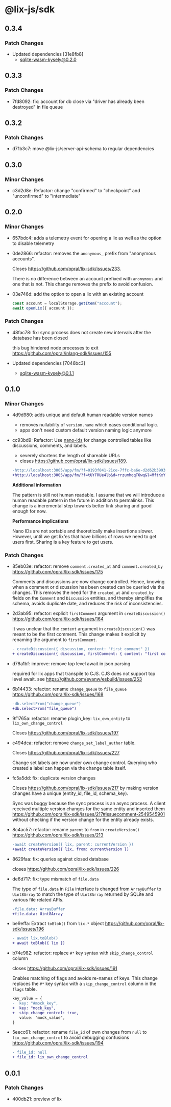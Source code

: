 # @lix-js/sdk

## 0.3.4

### Patch Changes

- Updated dependencies [31e8fb8]
  - sqlite-wasm-kysely@0.2.0

## 0.3.3

### Patch Changes

- 7fd8092: fix: account for db close via "driver has already been destroyed" in file queue

## 0.3.2

### Patch Changes

- d71b3c7: move @lix-js/server-api-schema to regular dependencies

## 0.3.0

### Minor Changes

- c3d2d8e: Refactor: change "confirmed" to "checkpoint" and "unconfirmed" to "intermediate"

## 0.2.0

### Minor Changes

- 657bdc4: adds a telemetry event for opening a lix as well as the option to disable telemetry
- 0de2866: refactor: removes the `anonymous_` prefix from "anonymous accounts".

  Closes https://github.com/opral/lix-sdk/issues/233.

  There is no difference between an account prefixed with `anonymous` and one that is not. This change removes the prefix to avoid confusion.

- 03e746d: add the option to open a lix with an existing account

  ```ts
  const account = localStorage.getItem("account");
  await openLix({ account });
  ```

### Patch Changes

- 48fac78: fix: sync process does not create new intervals after the database has been closed

  this bug hindered node processes to exit https://github.com/opral/inlang-sdk/issues/155

- Updated dependencies [7046bc3]
  - sqlite-wasm-kysely@0.1.1

## 0.1.0

### Minor Changes

- 4d9d980: adds unique and default human readable version names

  - removes nullability of `version.name` which eases conditional logic.
  - apps don't need custom default version naming logic anymore

- cc93bd9: Refactor: Use [nano-ids](https://zelark.github.io/nano-id-cc/) for change controlled tables like discussions, comments, and labels.

  - severely shortens the length of shareable URLs
  - closes https://github.com/opral/lix-sdk/issues/189.

  ```diff
  -http://localhost:3005/app/fm/?f=0193f041-21ce-7ffc-ba6e-d2d62b399383&d=0193f041-2457-7ffc-ba7e-494efc37b1b8&l=55a7bcc8-63d8-43b7-af0b-3916618fc258
  +http://localhost:3005/app/fm/?f=tUYFRUe4lb&d=rrzumhqqTOwq&l=MftKxYHfDw2bSVr8Bs
  ```

  **Additional information**

  The pattern is still not human readable. I assume that we will introduce a human readable pattern in the future in addition to permalinks. This change is a incremental step towards better link sharing and good enough for now.

  **Performance implications**

  Nano IDs are not sortable and theoretically make insertions slower. However, until we get lix'es that have billions of rows we need to get users first. Sharing is a key feature to get users.

### Patch Changes

- 85eb03e: refactor: remove `comment.created_at` and `comment.created_by` https://github.com/opral/lix-sdk/issues/175

  Comments and discussions are now change controlled. Hence, knowing when a comment or discussion has been created can be queried via the changes. This removes the need for the `created_at` and `created_by` fields on the `Comment` and `Discussion` entities, and thereby simplifies the schema, avoids duplicate date, and reduces the risk of inconsistencies.

- 2d3ab95: refactor: explicit `firstComment` argument in `createDiscussion()` https://github.com/opral/lix-sdk/issues/164

  It was unclear that the `content` argument in `createDiscussion()` was meant to be the first comment. This change makes it explicit by renaming the argument to `firstComment`.

  ```diff
  - createDiscussion({ discussion, content: "first comment" })
  + createDiscussion({ discussion, firstComment: { content: "first commment" } }})
  ```

- d78a1bf: improve: remove top level await in json parsing

  required for lix apps that transpile to CJS. CJS does not support top level await.
  see https://github.com/evanw/esbuild/issues/253

- 6b14433: refactor: rename `change_queue` to `file_queue` https://github.com/opral/lix-sdk/issues/168

  ```diff
  -db.selectFrom("change_queue")
  +db.selectFrom("file_queue")
  ```

- 9f1765a: refactor: rename plugin_key: `lix_own_entity` to `lix_own_change_control`

  Closes https://github.com/opral/lix-sdk/issues/197

- c494dca: refactor: remove `change_set_label_author` table.

  Closes https://github.com/opral/lix-sdk/issues/227

  Change set labels are now under own change control. Querying who created a label can happen via the change table itself.

- fc5a5dd: fix: duplicate version changes

  Closes https://github.com/opral/lix-sdk/issues/217 by making version changes have a unique (entity_id, file_id, schema_key).

  Sync was buggy because the sync process is an async process. A client received multiple version changes for the same entity and inserted them https://github.com/opral/lix-sdk/issues/217#issuecomment-2549545901 without checking if the version change for the entity already exists.

- 8c4ac57: refactor: rename `parent` to `from` in `createVersion()` https://github.com/opral/lix-sdk/issues/213

  ```diff
  -await createVersion({ lix, parent: currentVersion })
  +await createVersion({ lix, from: currentVersion })
  ```

- 8629faa: fix: queries against closed database

  closes https://github.com/opral/lix-sdk/issues/226

- de6d717: fix: type mismatch of `file.data`

  The type of `file.data` in `File` interface is changed from `ArrayBuffer` to `Uint8Array` to match the type of `Uint8Array` returned by SQLite and various file related APIs.

  ```diff
  -file.data: ArrayBuffer
  +file.data: Uint8Array
  ```

- be9effa: Extract `toBlob()` from `lix.*` object https://github.com/opral/lix-sdk/issues/196

  ```diff
  - await lix.toBlob()
  + await toBlob({ lix })
  ```

- b74e982: refactor: replace `#*` key syntax with `skip_change_control` column

  closes https://github.com/opral/lix-sdk/issues/191

  Enables matching of flags and avoids re-names of keys. This change replaces the `#*` key syntax with a `skip_change_control` column in the `flags` table.

  ```diff
  key_value = {
  -  key: "#mock_key",
  +  key: "mock_key",
  +  skip_change_control: true,
     value: "mock_value",
  }
  ```

- 5eecc61: refactor: rename `file_id` of own changes from `null` to `lix_own_change_control` to avoid debugging confusions https://github.com/opral/lix-sdk/issues/194

  ```diff
  - file_id: null
  + file_id: lix_own_change_control
  ```

## 0.0.1

### Patch Changes

- 400db21: preview of lix
